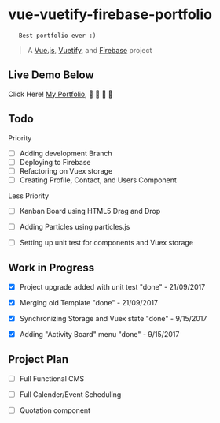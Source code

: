 # vue-vuetify-firebase-portfolio
```
   Best portfolio ever :)
```
> A [Vue.js](https://vuejs.org/), [Vuetify](https://vuetifyjs.com/), and [Firebase](https://firebase.google.com/) project


## Live Demo Below
Click Here! [My Portfolio](https://vuejs.org/), :facepunch: :facepunch: :facepunch: :facepunch:


## Todo 
Priority
- [ ] Adding development Branch 
- [ ] Deploying to Firebase
- [ ] Refactoring on Vuex storage
- [ ] Creating Profile, Contact, and Users Component

Less Priority
- [ ] Kanban Board using HTML5 Drag and Drop
- [ ] Adding Particles using particles.js
- [ ] Setting up unit test for components and Vuex storage


## Work in Progress
- [x] Project upgrade added with unit test "done" - 21/09/2017
- [X] Merging old Template "done" - 21/09/2017
- [x] Synchronizing Storage and Vuex state "done" - 9/15/2017
- [x] Adding "Activity Board" menu "done" - 9/15/2017


## Project Plan  
- [ ] Full Functional CMS
- [ ] Full Calender/Event Scheduling 
- [ ] Quotation component



